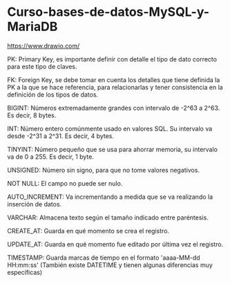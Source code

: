 # Curso-bases-de-datos-MySQL-y-MariaDB

https://www.drawio.com/ 


PK: Primary Key, es importante definir con detalle el tipo de dato correcto para este tipo de claves.

FK: Foreign Key, se debe tomar en cuenta los detalles que tiene definida la PK a la que se hace referencia, para relacionarlas y tener consistencia en la definición de los tipos de datos.

BIGINT: Números extremadamente grandes con intervalo de -2^63 a 2^63. Es decir, 8 bytes.

INT: Número entero comúnmente usado en valores SQL. Su intervalo va desde -2^31 a 2^31. Es decir, 4 bytes.

TINYINT: Número pequeño que se usa para ahorrar memoria, su intervalo va de 0 a 255. Es decir, 1 byte.

UNSIGNED: Número sin signo, para que no tome valores negativos.

NOT NULL: El campo no puede ser nulo.

AUTO_INCREMENT: Va incrementando a medida que se va realizando la inserción de datos.

VARCHAR: Almacena texto según el tamaño indicado entre paréntesis.

CREATE_AT: Guarda en qué momento se crea el registro.

UPDATE_AT: Guarda en qué momento fue editado por última vez el registro.

TIMESTAMP: Guarda marcas de tiempo en el formato 'aaaa-MM-dd HH:mm:ss' (También existe DATETIME y tienen algunas diferencias muy específicas)
